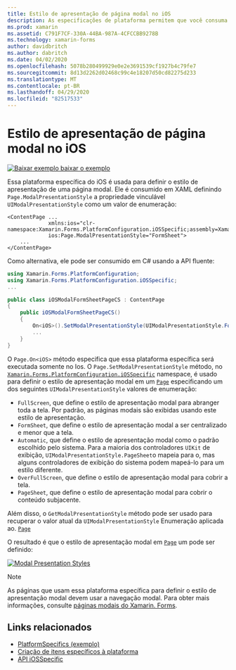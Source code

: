 ```yaml
---
title: Estilo de apresentação de página modal no iOS
description: As especificações de plataforma permitem que você consuma a funcionalidade que só está disponível em uma plataforma específica, sem implementar renderizadores ou efeitos personalizados. Este artigo explica como consumir os conjuntos específicos da plataforma iOS, o estilo de apresentação de uma página modal.
ms.prod: xamarin
ms.assetid: C791F7CF-330A-44BA-987A-4CFCCBB9278B
ms.technology: xamarin-forms
author: davidbritch
ms.author: dabritch
ms.date: 04/02/2020
ms.openlocfilehash: 5078b280499929e0e2e3691539cf1927b4c79fe7
ms.sourcegitcommit: 8d13d2262d02468c99c4e18207d50cd82275d233
ms.translationtype: MT
ms.contentlocale: pt-BR
ms.lasthandoff: 04/29/2020
ms.locfileid: "82517533"
---
```

# <a name="modal-page-presentation-style-on-ios"></a>Estilo de apresentação de página modal no iOS

[![Baixar exemplo](~/media/shared/download.png) baixar o exemplo](https://docs.microsoft.com/samples/xamarin/xamarin-forms-samples/userinterface-platformspecifics)

Essa plataforma específica do iOS é usada para definir o estilo de apresentação de uma página modal. Ele é consumido em XAML definindo `Page.ModalPresentationStyle` a propriedade vinculável `UIModalPresentationStyle` como um valor de enumeração:

```xaml
<ContentPage ...
             xmlns:ios="clr-namespace:Xamarin.Forms.PlatformConfiguration.iOSSpecific;assembly=Xamarin.Forms.Core"
             ios:Page.ModalPresentationStyle="FormSheet">
    ...
</ContentPage>
```

Como alternativa, ele pode ser consumido em C# usando a API fluente:

```csharp
using Xamarin.Forms.PlatformConfiguration;
using Xamarin.Forms.PlatformConfiguration.iOSSpecific;
...

public class iOSModalFormSheetPageCS : ContentPage
{
    public iOSModalFormSheetPageCS()
    {
        On<iOS>().SetModalPresentationStyle(UIModalPresentationStyle.FormSheet);
        ...
    }
}
```

O `Page.On<iOS>` método especifica que essa plataforma específica será executada somente no Ios. O `Page.SetModalPresentationStyle` método, no [`Xamarin.Forms.PlatformConfiguration.iOSSpecific`](xref:Xamarin.Forms.PlatformConfiguration.iOSSpecific) namespace, é usado para definir o estilo de apresentação modal em um [`Page`](xref:Xamarin.Forms.Page) especificando um dos seguintes `UIModalPresentationStyle` valores de enumeração:

- `FullScreen`, que define o estilo de apresentação modal para abranger toda a tela. Por padrão, as páginas modais são exibidas usando este estilo de apresentação.
- `FormSheet`, que define o estilo de apresentação modal a ser centralizado e menor que a tela.
- `Automatic`, que define o estilo de apresentação modal como o padrão escolhido pelo sistema. Para a maioria dos controladores `UIKit` de exibição, `UIModalPresentationStyle.PageSheet`o mapeia para o, mas alguns controladores de exibição do sistema podem mapeá-lo para um estilo diferente.
- `OverFullScreen`, que define o estilo de apresentação modal para cobrir a tela.
- `PageSheet`, que define o estilo de apresentação modal para cobrir o conteúdo subjacente.

Além disso, o `GetModalPresentationStyle` método pode ser usado para recuperar o valor atual da `UIModalPresentationStyle` Enumeração aplicada ao. [`Page`](xref:Xamarin.Forms.Page)

O resultado é que o estilo de apresentação modal em [`Page`](xref:Xamarin.Forms.Page) um pode ser definido:

[![](page-presentation-style-images/modal-presentation-style-small.png "Modal Presentation Styles")](page-presentation-style-images/modal-presentation-style-large.png#lightbox "Modal Presentation Styles")

> [!NOTE]
> As páginas que usam essa plataforma específica para definir o estilo de apresentação modal devem usar a navegação modal. Para obter mais informações, consulte [páginas modais do Xamarin. Forms](~/xamarin-forms/app-fundamentals/navigation/modal.md).

## <a name="related-links"></a>Links relacionados

- [PlatformSpecifics (exemplo)](https://docs.microsoft.com/samples/xamarin/xamarin-forms-samples/userinterface-platformspecifics)
- [Criação de itens específicos à plataforma](~/xamarin-forms/platform/platform-specifics/index.md#creating-platform-specifics)
- [API iOSSpecific](xref:Xamarin.Forms.PlatformConfiguration.iOSSpecific)
